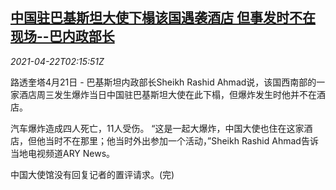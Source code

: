 <!--1619058663000-->
[中国驻巴基斯坦大使下榻该国遇袭酒店 但事发时不在现场--巴内政部长](https://cn.reuters.com/article/pakistan-blast-0421-wedn-idCNKBS2C906C)
------

<div><i>2021-04-22T02:15:51Z</i></div><p>路透奎塔4月21日 - 巴基斯坦内政部长Sheikh Rashid Ahmad说，该国西南部的一家酒店周三发生爆炸当日中国驻巴基斯坦大使在此下榻，但爆炸发生时他并不在酒店。</p><p>汽车爆炸造成四人死亡，11人受伤。 “这是一起大爆炸，中国大使也住在这家酒店，但他当时不在那里；他当时外出参加一个活动，”Sheikh Rashid Ahmad告诉当地电视频道ARY News。</p><p>中国大使馆没有回复记者的置评请求。(完)</p>
